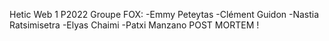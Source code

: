 Hetic Web 1 P2022 Groupe FOX:
-Emmy Peteytas
-Clément Guidon
-Nastia Ratsimisetra
-Elyas Chaimi
-Patxi Manzano
                                          POST MORTEM !
                                          
